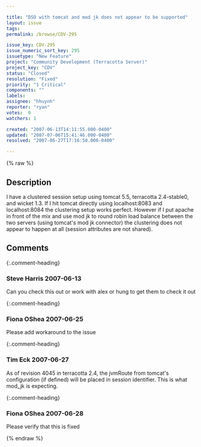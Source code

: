 ```yaml
---

title: "DSO with tomcat and mod jk does not appear to be supported"
layout: issue
tags: 
permalink: /browse/CDV-295

issue_key: CDV-295
issue_numeric_sort_key: 295
issuetype: "New Feature"
project: "Community Development (Terracotta Server)"
project_key: "CDV"
status: "Closed"
resolution: "Fixed"
priority: "1 Critical"
components: ""
labels: 
assignee: "hhuynh"
reporter: "ryan"
votes:  0
watchers: 1

created: "2007-06-13T14:11:55.000-0400"
updated: "2007-07-06T15:41:46.000-0400"
resolved: "2007-06-27T17:16:50.000-0400"

---
```




{% raw %}



## Description

<div markdown="1" class="description">

I have a clustered session setup using tomcat 5.5, terracotta 2.4-stable0, and wicket 1.3. If I hit tomcat directly using localhost:8083 and localhost:8084 the clustering setup works perfect. However if I put apache in front of the mix and use mod jk to round robin load balance between the two servers (using tomcat's mod jk connector) the clustering does not appear to happen at all (session attributes are not shared). 

</div>

## Comments


{:.comment-heading}
### **Steve Harris** <span class="date">2007-06-13</span>

<div markdown="1" class="comment">

Can you check this out or work with alex or hung to get them to check it out

</div>


{:.comment-heading}
### **Fiona OShea** <span class="date">2007-06-25</span>

<div markdown="1" class="comment">

Please add workaround to the issue

</div>


{:.comment-heading}
### **Tim Eck** <span class="date">2007-06-27</span>

<div markdown="1" class="comment">

As of revision 4045  in terracotta 2.4, the jvmRoute from tomcat's configuration (if defined) will be placed in session identifier. This is what mod\_jk is expecting.


</div>


{:.comment-heading}
### **Fiona OShea** <span class="date">2007-06-28</span>

<div markdown="1" class="comment">

Please verify that this is fixed

</div>



{% endraw %}
